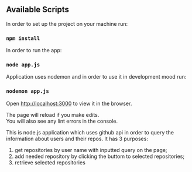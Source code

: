 
## Available Scripts

In order to set up the project on your machine run:

### `npm install`

In order to run the app:

### `node app.js`

Application uses nodemon and in order to use it in development mood run:

### `nodemon app.js`

Open [http://localhost:3000](http://localhost:3000) to view it in the browser.

The page will reload if you make edits.<br>
You will also see any lint errors in the console.


This is node.js application which uses github api in order to query the information about users and their repos. It has 3 purposes:

1) get repositories by user name with inputted query on the page;
2) add needed repository by clicking the buttom to selected repositories;
3) retrieve selected repositories
